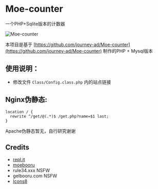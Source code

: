 # Moe-counter
一个PHP+Sqlite版本的计数器

![Moe-counter](https://moecount.htloli.com/get/@Moe-counters.github)

本项目是基于 [https://github.com/journey-ad/Moe-counter](https://github.com/journey-ad/Moe-counter) 制作的PHP + Mysql版本

## 使用说明：
- 修改文件 ```Class/Config.class.php``` 内的站点链接

## Nginx伪静态:
```
location / { 
  rewrite ^/get/@(.*)$ /get.php?name=$1 last; 
}
```

Apache伪静态暂无，自行研究谢谢

## Credits

*   [repl.it](https://repl.it/)
*   [moebooru](https://github.com/moebooru/moebooru)
*   rule34.xxx NSFW
*   gelbooru.com NSFW
*   [Icons8](https://icons8.com/icons/set/star)
